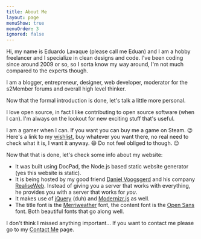 ```yaml
---
title: About Me
layout: page
menuShow: true
menuOrder: 3
ignored: false
---
```

Hi, my name is Eduardo Lavaque (please call me Eduan) and I am a hobby freelancer and I specialize in clean designs and code. I've been coding since around 2009 or so, so I sorta know my way around, I'm not much compared to the experts though.

I am a blogger, entrepreneur, designer, web developer, moderator for the s2Member forums and overall high level thinker.

Now that the formal introduction is done, let's talk a little more personal.

I love open source, in fact I like contributing to open source software (when I can). I'm always on the lookout for new exciting stuff that's useful.

I am a gamer when I can. If you want you can buy me a game on Steam. :wink: Here's a link to my [wishlist](http://steamcommunity.com/id/greduan/wishlist), buy whatever you want there, no real need to check what it is, I want it anyway. :smile: Do not feel obliged to though. :wink:

Now that that is done, let's check some info about my website:

- It was built using DocPad, the Node.js based static website generator (yes this website is static).
- It is being hosted by my good friend [Daniel Voogsgerd](https://github.com/DanielVoogsgerd) and his company [RealiseWeb](http://realiseweb.nl). Instead of giving you a server that works with everything, he provides you with a server that works for *you*.
- It makes use of [jQuery](http://jquery.com/) (duh) and [Modernizr.js](http://modernizr.com/) as well.
- The title font is the [Merriweather](http://www.google.com/fonts/specimen/Merriweather) font, the content font is the [Open Sans](http://www.google.com/fonts/specimen/Open+Sans) font. Both beautiful fonts that go along well.

I don't think I missed anything important... If you want to contact me please go to my [Contact Me](/contact.html) page.
